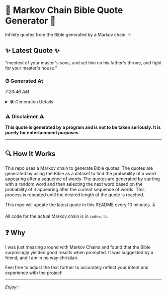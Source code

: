 # 📖 Markov Chain Bible Quote Generator 📖

Infinite quotes from the Bible generated by a Markov chain. ✨

## ✨ Latest Quote ✨
"meetest of your master's sons, and set him on his father's throne, and fight for your master's house."

### ⏰ Generated At
*7:20:46 AM*

<details>
    <summary>🛠️ Generation Details</summary>
    <p>
        <strong>🌱 Seed:</strong> meetest<br>
        <strong>🔄 Iterations:</strong> 17<br>
        <strong>📜 Context History:</strong><br>[ meetest ]: of<br>[ meetest, of ]: your<br>[ meetest, of, your ]: master's<br>[ meetest, of, your, master's ]: sons,<br>[ meetest, of, your, master's, sons, ]: and<br>[ meetest, of, your, master's, sons,, and ]: set<br>[ of, your, master's, sons,, and, set ]: him<br>[ your, master's, sons,, and, set, him ]: on<br>[ master's, sons,, and, set, him, on ]: his<br>[ sons,, and, set, him, on, his ]: father's<br>[ and, set, him, on, his, father's ]: throne,<br>[ set, him, on, his, father's, throne, ]: and<br>[ him, on, his, father's, throne,, and ]: fight<br>[ on, his, father's, throne,, and, fight ]: for<br>[ his, father's, throne,, and, fight, for ]: your<br>[ father's, throne,, and, fight, for, your ]: master's<br>[ throne,, and, fight, for, your, master's ]: house.<br>
    </p>
</details>

### ⚠️ Disclaimer ⚠️
**This quote is generated by a program and is not to be taken seriously. It is purely for entertainment purposes.**

---

## 🔍 How It Works

This repo uses a Markov chain to generate Bible quotes. The quotes are generated by using the Bible as a dataset to find the probability of a word appearing after a sequence of words. The quotes are generated by starting with a random word and then selecting the next word based on the probability of it appearing after the current sequence of words. This process is repeated until the desired length of the quote is reached.

This repo will update the latest quote in this README every 10 minutes. ⏳

All code for the actual Markov chain is in `index.ts`.

## ❓ Why

I was just messing around with Markov Chains and found that the Bible surprisingly yielded good results when prompted. 
It was suggested by a friend, and I am in no way christian.

Feel free to adjust the text further to accurately reflect your intent and experience with the project!

---

*Enjoy*✨
